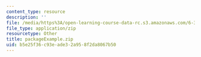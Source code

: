 ```yaml
---
content_type: resource
description: ''
file: /media/https%3A/open-learning-course-data-rc.s3.amazonaws.com/6-370-the-battlecode-programming-competition-january-iap-2013/b5e25f36c93eade32a958f2da8067b50_packageExample.zip
file_type: application/zip
resourcetype: Other
title: packageExample.zip
uid: b5e25f36-c93e-ade3-2a95-8f2da8067b50
---
```

